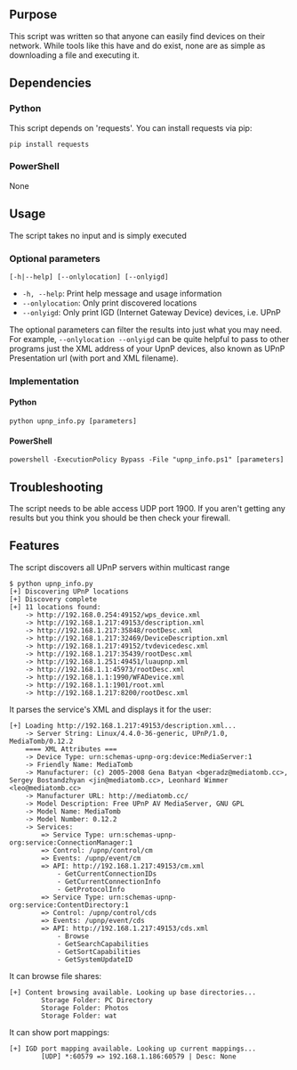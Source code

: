 ## Purpose
This script was written so that anyone can easily find devices on their network. While tools like this have and do exist, none are as simple as downloading a file and executing it.

## Dependencies

### Python
This script depends on 'requests'. You can install requests via pip:

``
pip install requests
``

### PowerShell
None

## Usage
The script takes no input and is simply executed
### Optional parameters
``
[-h|--help] [--onlylocation] [--onlyigd]
``
- `-h, --help`: Print help message and usage information
- `--onlylocation`: Only print discovered locations
- `--onlyigd`: Only print IGD (Internet Gateway Device) devices, i.e. UPnP

The optional parameters can filter the results into just what you may need. For example, `--onlylocation --onlyigd` can be quite helpful to pass to other programs just the XML address of your UpnP devices, also known as UPnP Presentation url (with port and XML filename).

### Implementation
#### Python

``
python upnp_info.py [parameters]
``
#### PowerShell

``
powershell -ExecutionPolicy Bypass -File "upnp_info.ps1" [parameters]
``

## Troubleshooting
The script needs to be able access UDP port 1900. If you aren't getting any results but you think you should be then check your firewall.

## Features
The script discovers all UPnP servers within multicast range

```
$ python upnp_info.py 
[+] Discovering UPnP locations
[+] Discovery complete
[+] 11 locations found:
	-> http://192.168.0.254:49152/wps_device.xml
	-> http://192.168.1.217:49153/description.xml
	-> http://192.168.1.217:35848/rootDesc.xml
	-> http://192.168.1.217:32469/DeviceDescription.xml
	-> http://192.168.1.217:49152/tvdevicedesc.xml
	-> http://192.168.1.217:35439/rootDesc.xml
	-> http://192.168.1.251:49451/luaupnp.xml
	-> http://192.168.1.1:45973/rootDesc.xml
	-> http://192.168.1.1:1990/WFADevice.xml
	-> http://192.168.1.1:1901/root.xml
	-> http://192.168.1.217:8200/rootDesc.xml
```
It parses the service's XML and displays it for the user:

```
[+] Loading http://192.168.1.217:49153/description.xml...
	-> Server String: Linux/4.4.0-36-generic, UPnP/1.0, MediaTomb/0.12.2
	==== XML Attributes ===
	-> Device Type: urn:schemas-upnp-org:device:MediaServer:1
	-> Friendly Name: MediaTomb
	-> Manufacturer: (c) 2005-2008 Gena Batyan <bgeradz@mediatomb.cc>, Sergey Bostandzhyan <jin@mediatomb.cc>, Leonhard Wimmer <leo@mediatomb.cc>
	-> Manufacturer URL: http://mediatomb.cc/
	-> Model Description: Free UPnP AV MediaServer, GNU GPL
	-> Model Name: MediaTomb
	-> Model Number: 0.12.2
	-> Services:
		=> Service Type: urn:schemas-upnp-org:service:ConnectionManager:1
		=> Control: /upnp/control/cm
		=> Events: /upnp/event/cm
		=> API: http://192.168.1.217:49153/cm.xml
			- GetCurrentConnectionIDs
			- GetCurrentConnectionInfo
			- GetProtocolInfo
		=> Service Type: urn:schemas-upnp-org:service:ContentDirectory:1
		=> Control: /upnp/control/cds
		=> Events: /upnp/event/cds
		=> API: http://192.168.1.217:49153/cds.xml
			- Browse
			- GetSearchCapabilities
			- GetSortCapabilities
			- GetSystemUpdateID
```
It can browse file shares:

```
[+] Content browsing available. Looking up base directories...
		Storage Folder: PC Directory
		Storage Folder: Photos
		Storage Folder: wat
```

It can show port mappings:

```
[+] IGD port mapping available. Looking up current mappings...
		[UDP] *:60579 => 192.168.1.186:60579 | Desc: None
```
